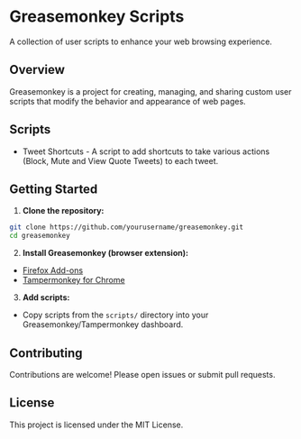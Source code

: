 # Greasemonkey Scripts

A collection of user scripts to enhance your web browsing experience.

## Overview

Greasemonkey is a project for creating, managing, and sharing custom user scripts that modify the behavior and appearance of web pages.

## Scripts

- Tweet Shortcuts - A script to add shortcuts to take various actions (Block, Mute and View Quote Tweets) to each tweet.

## Getting Started

1. **Clone the repository:**

```bash
git clone https://github.com/yourusername/greasemonkey.git
cd greasemonkey
```

2. **Install Greasemonkey (browser extension):**

- [Firefox Add-ons](https://addons.mozilla.org/en-US/firefox/addon/greasemonkey/)
- [Tampermonkey for Chrome](https://tampermonkey.net/)

3. **Add scripts:**

- Copy scripts from the `scripts/` directory into your Greasemonkey/Tampermonkey dashboard.

## Contributing

Contributions are welcome! Please open issues or submit pull requests.

## License

This project is licensed under the MIT License.
